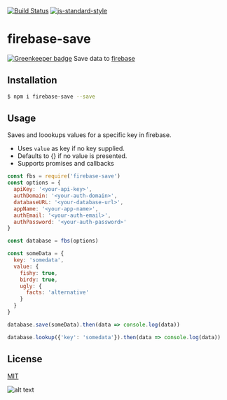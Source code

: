 [![Build Status](https://travis-ci.org/zrrrzzt/firebase-save.svg?branch=master)](https://travis-ci.org/zrrrzzt/firebase-save)
[![js-standard-style](https://img.shields.io/badge/code%20style-standard-brightgreen.svg?style=flat)](https://github.com/feross/standard)
# firebase-save

[![Greenkeeper badge](https://badges.greenkeeper.io/zrrrzzt/firebase-save.svg)](https://greenkeeper.io/)
Save data to [firebase](https://firebase.google.com)

## Installation
```bash
$ npm i firebase-save --save
```

## Usage
Saves and loookups values for a specific key in firebase.
- Uses ```value``` as key if no key supplied.
- Defaults to {} if no value is presented.
- Supports promises and callbacks

```JavaScript
const fbs = require('firebase-save')
const options = {
  apiKey: '<your-api-key>',
  authDomain: '<your-auth-domain>',
  databaseURL: '<your-database-url>',
  appName: '<your-app-name>',
  authEmail: '<your-auth-email>',
  authPassword: '<your-auth-password>'
}

const database = fbs(options)

const someData = {
  key: 'somedata',
  value: {
    fishy: true,
    birdy: true,
    ugly: {
      facts: 'alternative'
    }
  }
}

database.save(someData).then(data => console.log(data))

database.lookup({'key': 'somedata'}).then(data => console.log(data))
```

## License
[MIT](LICENSE)

![alt text](https://robots.kebabstudios.party/firebase-save.png "Robohash image of firebase-save")